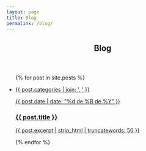 ```yaml
---
layout: page
title: Blog
permalink: /blog/
---
```


<article class="blog" data-page="blog">

  <header>
    <h2 class="h2 article-title">Blog</h2>
  </header>

  <section class="blog-posts">
    <ul class="blog-posts-list">
      {% for post in site.posts %}
      <li class="blog-post-item">
        <a href="{{ post.url | relative_url }}">
          <div class="blog-content">
            <div class="blog-meta">
              <p class="blog-category">{{ post.categories | join: ', ' }}</p>
              <span class="dot"></span>
              <time datetime="{{ post.date | date_to_xmlschema }}">{{ post.date | date: "%d de %B de %Y" }}</time>
            </div>
            <h3 class="h3 blog-item-title">{{ post.title }}</h3>
            <p class="blog-text">
              {{ post.excerpt | strip_html | truncatewords: 50 }}
            </p>
          </div>
        </a>
      </li>
      {% endfor %}
    </ul>
  </section>

</article>
